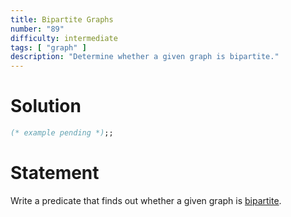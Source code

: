 ```yaml
---
title: Bipartite Graphs
number: "89"
difficulty: intermediate
tags: [ "graph" ]
description: "Determine whether a given graph is bipartite."
---
```


# Solution

```ocaml
(* example pending *);;
```

# Statement

Write a predicate that finds out whether a given graph is
[bipartite](http://en.wikipedia.org/wiki/Bipartite_graph).
